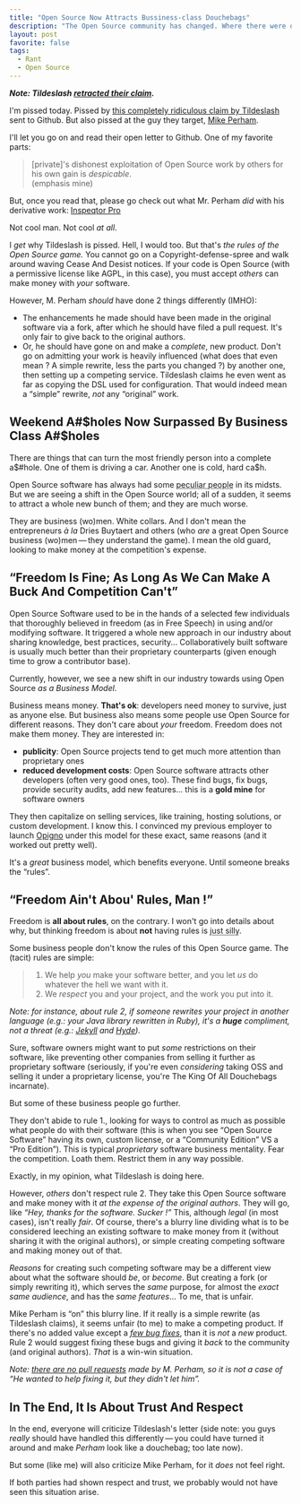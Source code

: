 ```yaml
---
title: "Open Source Now Attracts Bussiness-class Douchebags"
description: "The Open Source community has changed. Where there were once passionate, rebellious freedom fighters, we now see white collars and snake-oil sales(wo)men. This is because, Open Source is now a valid business model."
layout: post
favorite: false
tags:
  - Rant
  - Open Source
---
```


***Note: Tildeslash [retracted their claim](https://github.com/github/dmca/blob/master/2014-10-06-tildeslash-retraction.md).***

I'm pissed today. Pissed by [this completely ridiculous claim by Tildeslash](https://github.com/github/dmca/blob/master/2014-10-05-tildeslash.md) sent to Github. But also pissed at the guy they target, [Mike Perham](https://twitter.com/mperham).

I'll let you go on and read their open letter to Github. One of my favorite parts:

> [private]'s dishonest exploitation of Open Source work by others for his own gain is *despicable*.  
> (emphasis mine)

But, once you read that, please go check out what Mr. Perham *did* with his derivative work: [Inspeqtor Pro](http://contribsys.com/inspeqtor/)

Not cool man. Not cool *at all*.

I *get* why Tildeslash is pissed. Hell, I would too. But that's *the rules of the Open Source game.* You cannot go on a Copyright-defense-spree and walk around waving Cease And Desist notices. If your code is Open Source (with a permissive license like AGPL, in this case), you must accept *others* can make money with *your* software.

However, M. Perham *should* have done 2 things differently (IMHO):

* The enhancements he made should have been made in the original software via a fork, after which he should have filed a pull request. It's only fair to give back to the original authors.
* Or, he should have gone on and make a *complete*, new product. Don't go on admitting your work is heavily influenced (what does that even mean ? A simple rewrite, less the parts you changed ?) by another one, then setting up a competing service. Tildeslash claims he even went as far as copying the DSL used for configuration. That would indeed mean a &ldquo;simple&rdquo; rewrite, *not* any &ldquo;original&rdquo; work.

## Weekend A#$holes Now Surpassed By Business Class A#$holes

There are things that can turn the most friendly person into a complete a$#hole. One of them is driving a car. Another one is cold, hard ca$h.

Open Source software has always had some <abbr title="a$#holes">peculiar people</abbr> in its midsts. But we are seeing a shift in the Open Source world; all of a sudden, it seems to attract a whole new bunch of them; and they are much worse.

They are business (wo)men. White collars. And I don't mean the entrepreneurs *à la* Dries Buytaert and others (who *are* a great Open Source business (wo)men&thinsp;&mdash;&thinsp;they understand the game). I mean the old guard, looking to make money at the competition's expense.

## &ldquo;Freedom Is Fine; As Long As We Can Make A Buck And Competition Can't&rdquo;

Open Source Software used to be in the hands of a selected few individuals that thoroughly believed in freedom (as in Free Speech) in using and/or modifying software. It triggered a whole new approach in our industry about sharing knowledge, best practices, security... Collaboratively built software is usually much better than their proprietary counterparts (given enough time to grow a contributor base).

Currently, however, we see a new shift in our industry towards using Open Source *as a Business Model*.

Business means money. **That's ok**: developers need money to survive, just as anyone else. But business also means some people use Open Source for different reasons. They don't care about *your* freedom. Freedom does not make them money. They are interested in:

* **publicity**: Open Source projects tend to get much more attention than proprietary ones
* **reduced development costs**: Open Source software attracts other developers (often very good ones, too). These find bugs, fix bugs, provide security audits, add new features... this is a **gold mine** for software owners

They then capitalize on selling services, like training, hosting solutions, or custom development. I know this. I convinced my previous employer to launch [Opigno](http://www.opigno.org) under this model for these exact, same reasons (and it worked out pretty well).

It's a *great* business model, which benefits everyone. Until someone breaks the &ldquo;rules&rdquo;.

## &ldquo;Freedom Ain't Abou' Rules, Man !&rdquo;

Freedom is **all about rules**, on the contrary. I won't go into details about why, but thinking freedom is about **not** having rules is <abbr title="Idiotically, stupidly, naively, incredibly, blatantly, %&amp;*+§ DUMB !!">just silly</abbr>.

Some business people don't know the rules of this Open Source game. The (tacit) rules are simple:

> 1. We help *you* make your software better, and you let *us* do whatever the hell we want with it.
> 2. We *respect* you and your project, and the work you put into it.

*Note: for instance, about rule 2, if someone rewrites your project in another language (e.g.: your Java library rewritten in Ruby), it's a **huge** compliment, not a threat (e.g.: [Jekyll](http://jekyllrb.com/) and [Hyde](http://hyde.github.io/)).*

Sure, software owners might want to put *some* restrictions on their software, like preventing other companies from selling it further as proprietary software (seriously, if you're even *considering* taking OSS and selling it under a proprietary license, you're The King Of All Douchebags incarnate).

But some of these business people go further.

They don't abide to rule 1., looking for ways to control as much as possible what people do with their software (this is when you see &ldquo;Open Source Software&rdquo; having its own, custom license, or a &ldquo;Community Edition&rdquo; VS a &ldquo;Pro Edition&rdquo;). This is typical *proprietary* software business mentality. Fear the competition. Loath them. Restrict them in any way possible.

Exactly, in my opinion, what Tildeslash is doing here.

However, *others* don't respect rule 2. They take this Open Source software and make money with it *at the expense of the original authors*. They will go, like *&ldquo;Hey, thanks for the software. Sucker !&rdquo;* This, although *legal* (in most cases), isn't really *fair*. Of course, there's a blurry line dividing what is to be considered leeching an existing software to make money from it (without sharing it with the original authors), or simple creating competing software and making money out of that.

*Reasons* for creating such competing software may be a different view about what the software should *be*, or *become*. But creating a fork (or simply rewriting it), which serves the *same* purpose, for almost the *exact same audience*, and has the *same features*... To me, that is unfair.

Mike Perham is &ldquo;on&rdquo; this blurry line. If it really is a simple rewrite (as Tildeslash claims), it seems unfair (to me) to make a competing product. If there's no added value except a *[few bug fixes](https://github.com/mperham/inspeqtor/wiki/Other-Solutions#monit)*, than it is *not* a *new* product. Rule 2 would suggest fixing these bugs and giving it *back* to the community (and original authors). *That* is a win-win situation.

*Note: [there are no pull requests](https://bitbucket.org/tildeslash/monit/pull-requests?displaystatus=declined) made by M. Perham, so it is not a case of &ldquo;He wanted to help fixing it, but they didn't let him&rdquo;.*

## In The End, It Is About Trust And Respect

In the end, everyone will criticize Tildeslash's letter (side note: you guys *really* should have handled this differently&thinsp;&mdash;&thinsp;you could have turned it around and make *Perham* look like a douchebag; too late now).

But some (like me) will also criticize Mike Perham, for it *does* not feel right.

If both parties had shown respect and trust, we probably would not have seen this situation arise.